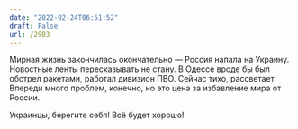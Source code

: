 ```yaml
---
date: "2022-02-24T06:51:52"
draft: False
url: /2903
---
```


Мирная жизнь закончилась окончательно — Россия напала на Украину. Новостные ленты пересказывать не стану. В Одессе вроде бы был обстрел ракетами, работал дивизион ПВО. Сейчас тихо, рассветает. Впереди много проблем, конечно, но это цена за избавление мира от России. 

Украинцы, берегите себя! Всё будет хорошо!
